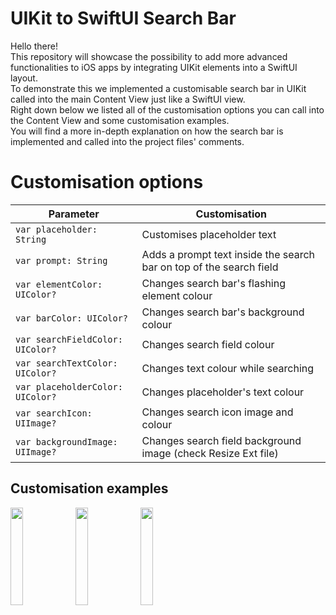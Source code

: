 # UIKit to SwiftUI Search Bar

Hello there!  
This repository will showcase the possibility to add more advanced functionalities to iOS apps by integrating UIKit elements into a SwiftUI layout.  
To demonstrate this we implemented a customisable search bar in UIKit called into the main Content View just like a SwiftUI view.  
Right down below we listed all of the customisation options you can call into the Content View and some customisation examples.  
You will find a more in-depth explanation on how the search bar is implemented and called into the project files' comments.

# Customisation options

| Parameter                        | Customisation |
|----------------------------------|---------------|
|```var placeholder: String```     |Customises placeholder text              |
|```var prompt: String```                              |Adds a prompt text inside the search bar on top of the search field            |
|```var elementColor: UIColor?```                                  |Changes search bar's flashing element colour               |
|```var barColor: UIColor?```|Changes search bar's background colour|
|```var searchFieldColor: UIColor?``` |Changes search field colour|
|```var searchTextColor: UIColor?``` |Changes text colour while searching|
|```var placeholderColor: UIColor?``` |Changes placeholder's text colour|
|```var searchIcon: UIImage?``` |Changes search icon image and colour|
|```var backgroundImage: UIImage?``` |Changes search field background image (check Resize Ext file)|

## Customisation examples
<img align = "left" src="https://user-images.githubusercontent.com/92640776/161571101-df24955e-3c1d-4e69-955b-8563539f6f78.gif" width="20%" height="20%"> <img align = "left" src="https://user-images.githubusercontent.com/92640776/161571117-ae4f0644-9a15-4b11-bd39-5ba6e6ba9c66.gif" width="20%" height="20%"> <img align = "left" src="https://user-images.githubusercontent.com/92640776/161571132-ca739017-7eb8-494f-a21e-481c111b337c.gif" width="20%" height="20%">
